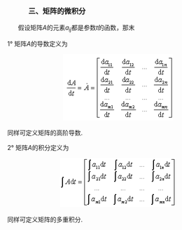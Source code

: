 <div class=Section1>
<h3 style='margin-left:36.0pt'><span lang=ZH-CN>三、</span><span lang=ZH-CN
style='font-family:宋体_GB2312'>矩阵的微积分</span></h3>
<p><span lang=EN-US style='font-family:宋体_GB2312'>&nbsp;&nbsp;&nbsp;&nbsp;&nbsp;&nbsp; </span><span
lang=ZH-CN style='font-family:宋体_GB2312'>假设矩阵</span><i><span lang=EN-US>A</span></i><span
lang=ZH-CN style='font-family:宋体_GB2312'>的元素</span><i><span lang=EN-US>a<sub>ij</sub></span></i><span
lang=ZH-CN style='font-family:宋体_GB2312'>都是参数</span><i><span lang=EN-US>t</span></i><span
lang=ZH-CN style='font-family:宋体_GB2312'>的函数，那末</span></p>
<p><span lang=EN-US>1° </span><span lang=ZH-CN style='font-family:宋体_GB2312'>矩阵</span><i><span
lang=EN-US>A</span></i><span lang=ZH-CN style='font-family:宋体_GB2312'>的导数定义为</span></p>
<p align=center style='text-align:center'><span lang=EN-US><img width=251
height=152 src="res/17e9d95da129bdd93c34fb6cc6aaaa52_5424_files/1.gif"></span></p>
<p><span lang=ZH-CN style='font-family:宋体_GB2312'>同样可定义矩阵的高阶导数</span><span
lang=EN-US>.</span></p>
<p><span lang=EN-US>2° </span><span lang=ZH-CN style='font-family:宋体_GB2312'>矩阵</span><i><span
lang=EN-US>A</span></i><span lang=ZH-CN style='font-family:宋体_GB2312'>的积分定义为</span></p>
<p align=center style='text-align:center'><span lang=EN-US style='font-family:
宋体_GB2312'><img width=265 height=112 src="res/17e9d95da129bdd93c34fb6cc6aaaa52_5424_files/Image1686.gif"></span></p>
<p><span lang=ZH-CN style='font-family:宋体_GB2312'>同样可定义矩阵的多重积分</span><span
lang=EN-US>.</span></p>
</div>
